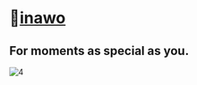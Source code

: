 # 💍[inawo](https://www.inawo.com)

For moments as special as you.
---
![4](https://user-images.githubusercontent.com/43158886/174578669-6896a3de-2fa7-4d28-81d3-c66006d2c6aa.jpg)

<!--

**Here are some ideas to get you started:**

🙋‍♀️ A short introduction - what is your organization all about?
🌈 Contribution guidelines - how can the community get involved?
👩‍💻 Useful resources - where can the community find your docs? Is there anything else the community should know?
🍿 Fun facts - what does your team eat for breakfast?
🧙 Remember, you can do mighty things with the power of [Markdown](https://docs.github.com/github/writing-on-github/getting-started-with-writing-and-formatting-on-github/basic-writing-and-formatting-syntax)
-->
